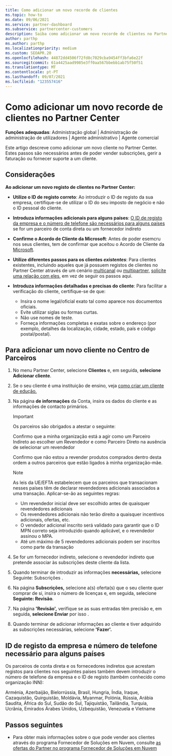 ```yaml
---
title: Como adicionar um novo recorde de clientes
ms.topic: how-to
ms.date: 09/06/2021
ms.service: partner-dashboard
ms.subservice: partnercenter-customers
description: Saiba como adicionar um novo recorde de clientes no Partner Center. Em seguida, pode vender as subscrições do cliente, gerir a faturação ou fornecer apoio ao cliente.
author: parthp
ms.author: parthp
ms.localizationpriority: medium
ms.custom: SEOAPR.20
ms.openlocfilehash: 44872dd4506f72fd8c7029cba9454ff3bfa6e22f
ms.sourcegitcommit: 61a4425aad9985e3ff0aa567bbebb1ab75f50f51
ms.translationtype: MT
ms.contentlocale: pt-PT
ms.lasthandoff: 09/07/2021
ms.locfileid: "123557416"
---
```

# <a name="how-to-add-a-new-customer-record-in-partner-center"></a>Como adicionar um novo recorde de clientes no Partner Center

**Funções adequadas**: Administração global | Administração de administração de utilizadores | Agente administrativo | Agente comercial

Este artigo descreve como adicionar um novo cliente no Partner Center. Estes passos são necessários antes de poder vender subscrições, gerir a faturação ou fornecer suporte a um cliente.

## <a name="considerations"></a>Considerações

**Ao adicionar um novo registo de clientes no Partner Center:**

- **Utilize o ID de registo correto**: Ao introduzir o ID de registo da sua empresa, certifique-se de utilizar o ID do seu imposto de negócio e não o ID pessoal do cliente.

- **Introduza informações adicionais para alguns países**: [O ID de registo da empresa e o número de telefone são necessários para alguns países](#company-registration-id-and-phone-number-required-for-some-countries) se for um parceiro de conta direta ou um fornecedor indireto
- **Confirme o Acordo de Cliente da Microsoft**: Antes de poder esemcru nos seus clientes, tem de confirmar que aceitou o Acordo de Cliente da [Microsoft](confirm-customer-agreement.md).
- **Utilize diferentes passos para os clientes *existentes***: Para clientes existentes, incluindo aqueles que já possuem registos de clientes no Partner Center através de um cenário [multicanal](multichannel.md) ou [multipartner,](multipartner.md) [solicite uma relação com eles](request-a-relationship-with-a-customer.md), em vez de seguir os passos aqui.
- **Introduza informações detalhadas e precisas do cliente**: Para facilitar a verificação do cliente, certifique-se de que:
  - Insira o nome legal/oficial exato tal como aparece nos documentos oficiais.
  - Evite utilizar siglas ou formas curtas.
  - Não use nomes de teste.
  - Forneça informações completas e exatas sobre o endereço (por exemplo, detalhes da localização, cidade, estado, país e código postal/postal).

## <a name="to-add-a-new-customer-in-partner-center"></a>Para adicionar um novo cliente no Centro de Parceiros

1. No menu Partner Center, selecione **Clientes** e, em seguida, **selecione Adicionar cliente**.
2. Se o seu cliente é uma instituição de ensino, veja [como criar um cliente de edução.](sell-to-education-customers.md)

3. Na página **de informações** da Conta, insira os dados do cliente e as informações de contacto primários.
   >[!IMPORTANT]
   >Os parceiros são obrigados a atestar o seguinte:
   >
   >Confirmo que a minha organização está a agir como um Parceiro Indireto ao escolher um Revendedor e como Parceiro Direto na ausência de selecionar um revendedor
   >
   >Confirmo que não estou a revender produtos comprados dentro desta ordem a outros parceiros que estão ligados à minha organização-mãe.

   >[!NOTE]
   >As leis da UE/EFTA estabelecem que os parceiros que transacionam nesses países têm de declarar revendedores adicionais associados a uma transação. Aplicar-se-ão as seguintes regras:
   >- Um revendedor inicial deve ser escolhido antes de quaisquer revendedores adicionais
   >- Os revendedores adicionais não terão direito a quaisquer incentivos adicionais, ofertas, etc.
   >- O vendedor adicional inscrito será validado para garantir que o ID MPN correto seja introduzido quando aplicável, e o revendedor assinou o MPA.
   >- Até um máximo de 5 revendedores adicionais podem ser inscritos como parte da transação 

4. Se for um fornecedor indireto, selecione o revendedor indireto que pretende associar às subscrições deste cliente da lista.

5. Quando terminar de introduzir as informações **necessárias,** selecione Seguinte: Subscrições .

6. Na página **Subscrições,** selecione a(s) oferta(s) que o seu cliente quer comprar de si, insira o número de licenças e, em seguida, selecione **Seguinte: Revisão**.

7. Na página **'Revisão',** verifique se as suas entradas têm precisão e, em seguida, **selecione Enviar** por isso .

8. Quando terminar de adicionar informações ao cliente e tiver adquirido as subscrições necessárias, selecione **'Fazer'.**

## <a name="company-registration-id-and-phone-number-required-for-some-countries"></a>ID de registo da empresa e número de telefone necessário para alguns países

Os parceiros de conta direta e os fornecedores indiretos que acrestam registos para clientes nos seguintes países também devem introduzir o número de telefone da empresa e o ID de registo (também conhecido como organização INN):

Arménia, Azerbaijão, Bielorrússia, Brasil, Hungria, Índia, Iraque, Cazaquistão, Quirguistão, Moldávia, Myanmar, Polónia, Rússia, Arábia Saudita, África do Sul, Sudão do Sul, Tajiquistão, Tailândia, Turquia, Ucrânia, Emirados Árabes Unidos, Uzbequistão, Venezuela e Vietname

## <a name="next-steps"></a>Passos seguintes

- Para obter mais informações sobre o que pode vender aos clientes através do programa Fornecedor de Soluções em Nuvem, consulte [as ofertas do Partner no programa Fornecedor de Soluções em Nuvem](csp-offers.md)
